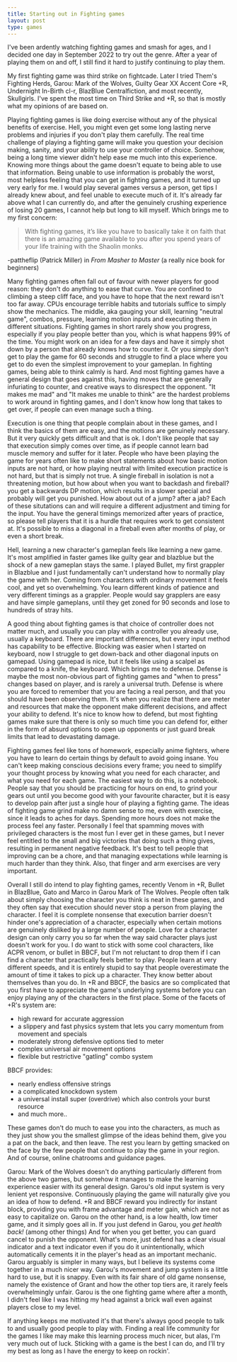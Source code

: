 ```yaml
---
title: Starting out in Fighting games
layout: post
type: games
---
```


I've been ardently watching fighting games and smash for ages, and I decided one day in September 2022 to try out the genre. After a year of playing them on and off, I still find it hard to justify continuing to play them.

My first fighting game was third strike on fightcade. Later I tried Them's Fighting Herds, Garou: Mark of the Wolves, Guilty Gear XX Accent Core +R, Undernight In-Birth cl-r, BlazBlue Centralfiction, and most recently, Skullgirls.
I've spent the most time on Third Strike and +R, so that is mostly what my opinions of are based on.

Playing fighting games is like doing exercise without any of the physical benefits of exercise. Hell, you might even get some long lasting nerve problems and injuries if you don't play them carefully.
The real time challenge of playing a fighting game will make you question your decision making, sanity, and your ability to use your controller of choice. Somehow, being a long time viewer didn't help ease me much into this experience.
Knowing more things about the game doesn't equate to being able to use that information. Being unable to use information is probably the worst, most helpless feeling that you can get in fighting games, and it turned up very early for me.
I would play several games versus a person, get tips I already knew about, and feel unable to execute much of it. It's already far above what I can currently do, and after the genuinely crushing experience of losing 20 games,
I cannot help but long to kill myself. Which brings me to my first concern:

> With fighting games, it’s like you have to basically take it on faith that there is an amazing game available to you after you spend years of your life training with the Shaolin monks.

-pattheflip (Patrick Miller) in *From Masher to Master* (a really nice book for beginners)

Many fighting games often fall out of favour with newer players for good reason: they don't do anything to ease that curve. You are confined to climbing a steep cliff face, and you have to hope that the next reward isn't too far away.
CPUs encourage terrible habits and tutorials suffice to simply show the mechanics. The middle, aka gauging your skill, learning "neutral game", combos, pressure, learning motion inputs and executing them in different situations.
Fighting games in short rarely show you progress, especially if you play people better than you, which is what happens 99% of the time. You might work on an idea for a few days and have it simply shot down by a person that already
knows how to counter it. Or you simply don't
get to play the game for 60 seconds and struggle to find a place where you get to do even the simplest improvement to your gameplan. In fighting games, being able to think calmly is hard. And most fighting games have a general design
that goes against this, having
moves that are generally infuriating to counter, and creative ways to disrespect the opponent. "It makes me mad" and "It makes me unable to think" are the hardest problems to work around in fighting games, and I don't know how long that
takes to get over, if people can even manage such a thing.

Execution is one thing that people complain about in these games, and I think the basics of them are easy, and the motions are genuinely necessary. But it very quickly gets difficult and that is ok. I don't like people that say that
execution simply comes over time, as if people cannot learn bad muscle memory and suffer for it later. People who have been playing the game for years often like to make short statements about how basic motion inputs are not hard,
or how playing neutral with limited execution practice is not hard, but that is simply not true. A single fireball in isolation is not a threatening motion, but how about when you want to backdash and fireball? you get a backwards DP
motion, which results in a slower special and probably will get you punished. How about out of a jump? after a jab? Each of these situtations can and will require a different adjustment and timing for the input. You have the general timings
memorized after years of practice, so please tell players that it is a hurdle that requires work to get consistent at. It's possible to miss a diagonal in a fireball even after months of play, or even a short break.

Hell, learning a new character's gameplan feels like learning a new game. It's most amplified in faster games like guilty gear and blazblue but the shock of a new gameplan stays the same.
I played Bullet, my first grappler in Blazblue and I just
fundamentally can't understand how to normally play the game with her. Coming from characters with ordinary movement it feels cool, and yet so overwhelming. You learn different kinds of patience and very different timings as a grappler.
People would say grapplers are easy and have simple gameplans, until they get zoned for 90 seconds and lose to hundreds of stray hits.

A good thing about fighting games is that choice of controller does not matter much, and usually you can play with a controller you already use, usually a keyboard. There are important differences, but every input method
has capability to be effective.
Blocking was easier when I started on keyboard, now I struggle to get down-back and other diagonal inputs on gamepad. Using gamepad is nice, but it feels like using a scalpel as compared to a knife, the keyboard. Which brings me to defense.
Defense is maybe the most non-obvious part of fighting games and "when to press" changes based on player, and is rarely a universal truth. Defense is where you are forced to remember that you are facing a real person, and that you should
have been observing them.
It's when you realize that there are meter and resources that make the opponent make different decisions, and affect your ability to defend. It's nice to know how to defend, but most fighting games make sure that there is only
so much time you can defend for, either in the form of absurd options to open up opponents or just guard break limits that lead to devastating damage.

Fighting games feel like tons of homework, especially anime fighters, where you have to learn do certain things by default to avoid going insane. You can't keep making conscious decisions every frame; you need to simplify your thought
process by knowing what you need for each character, and what you need for each game. The easiest way to do this, is a notebook. People say that you should be practicing for hours on
end, to grind your gears out until you become good with your favourite character, but it is easy to develop pain after just a single hour of playing a fighting game. The ideas of fighting game grind make no damn sense to me, even with
exercise, since it leads to aches for days. Spending more hours does not make the process feel any faster. Personally I feel that spamming moves with privileged characters is the most fun I ever get in these games, but I never feel entitled
to the small and big victories that doing such a thing gives, resulting in permanent negative feedback. It's best to tell people that improving can be a chore, and that managing expectations while learning is much harder than they think.
Also, that finger and arm exercises are very important.

Overall I still do intend to play fighting games, recently Venom in +R, Bullet in BlazBlue, Gato and Marco in Garou Mark of The Wolves. People often talk about simply choosing the character you think is neat in these games, and
they often say that execution should never stop a person from playing the character. I feel it is complete nonsense that execution barrier doesn't hinder one's appreciation of a character, especially when certain motions are genuinely
disliked by a large number of people. Love for a character design can only carry you so far when the way said character plays just doesn't work for you. I do want to stick with some cool characters, like ACPR venom, or bullet in BBCF,
but I'm not reluctant to
drop them if I can find a character that practically feels better to play. People learn at very different speeds, and it is entirely stupid to say that people overestimate the amount of time it takes to pick up a character. They know better
about themselves than you do. In +R and BBCF, the basics are so complicated that you first have to appreciate the game's underlying systems before you can enjoy playing any of the characters in the first place.
Some of the facets of +R's system are:
- high reward for accurate aggression
- a slippery and fast physics system that lets you carry momentum from movement and specials
- moderately strong defensive options tied to meter
- complex universal air movement options
- flexible but restrictive "gatling" combo system
 
BBCF provides:
- nearly endless offensive strings
- a complicated knockdown system
- a universal install super (overdrive) which also controls your burst resource
- and much more..

These games don't
do much to ease you into the characters, as much as they just show you the smallest glimpse of the ideas behind them, give you a pat on the back, and then leave. The rest you learn by getting smacked on the face by the few people
that continue to play the game in your region. And of course, online chatrooms and guidance pages.

Garou: Mark of the Wolves doesn't do anything particularly different from the above two games, but somehow it manages to make the learning experience easier with its general design. Garou's old input system is very lenient yet
responsive. Continuously playing the game will naturally give you an idea of how to defend. +R and BBCF reward you indirectly for instant block, providing you with frame advantage and meter gain, which are not as easy to capitalize on.
Garou on the other hand, is a low health, low timer game, and it simply goes all in.
If you just defend in Garou, you *get health back!* (among other things) And for when you get better, you can guard cancel to punish the opponent. What's more, just defend has a clear
visual indicator and a text indicator even if you do it unintentionally, which automatically cements it in the player's head as an important mechanic. Garou arguably is simpler in many ways, but I believe its systems come together in a
much nicer way. Garou's movement and jump system is a little hard to use, but it is snappy. Even with its fair share of old game nonsense, namely the existence
of Grant and how the other top tiers are, it rarely feels overwhelmingly unfair. Garou is the one fighting game where after a month, I didn't feel like I was hitting my head against a brick wall even against players close to my level.

If anything keeps me motivated it's that there's always good people to talk to and usually good people to play with. Finding a real life community for the games I like may make this learning process much nicer, but alas, I'm very much
out of luck. Sticking with a game is the best I can do, and I'll try my best as long as I have the energy to keep on rockin'.
